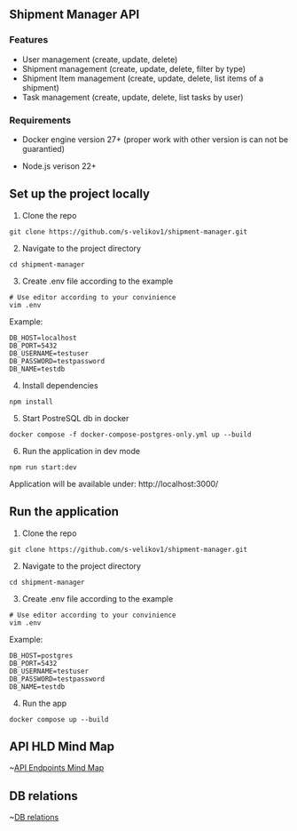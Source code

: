 ## Shipment Manager API

### Features

- User management (create, update, delete)
- Shipment management (create, update, delete, filter by type)
- Shipment Item management (create, update, delete, list items of a shipment)
- Task management (create, update, delete, list tasks by user)

### Requirements

- Docker engine version 27+ (proper work with other version is can not be guarantied)

- Node.js verison 22+

## Set up the project locally

1. Clone the repo

```
git clone https://github.com/s-velikov1/shipment-manager.git
```

2. Navigate to the project directory

```
cd shipment-manager
```

3. Create .env file according to the example

```
# Use editor according to your convinience
vim .env
```

Example:

```
DB_HOST=localhost
DB_PORT=5432
DB_USERNAME=testuser
DB_PASSWORD=testpassword
DB_NAME=testdb
```

4. Install dependencies

```
npm install
```

5. Start PostreSQL db in docker

```
docker compose -f docker-compose-postgres-only.yml up --build
```

6. Run the application in dev mode

```
npm run start:dev
```

Application will be available under:
http://localhost:3000/

## Run the application

1. Clone the repo

```
git clone https://github.com/s-velikov1/shipment-manager.git
```

2. Navigate to the project directory

```
cd shipment-manager
```

3. Create .env file according to the example

```
# Use editor according to your convinience
vim .env
```

Example:

```
DB_HOST=postgres
DB_PORT=5432
DB_USERNAME=testuser
DB_PASSWORD=testpassword
DB_NAME=testdb
```

4. Run the app

```
docker compose up --build
```

## API HLD Mind Map

~[API Endpoints Mind Map](images/Shipment_manager.png)

## DB relations

~[DB relations](images/DB_relations.png)
